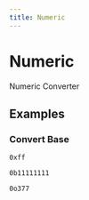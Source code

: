 ```yaml
---
title: Numeric
---
```


# Numeric

Numeric Converter

## Examples

### Convert Base

<pre class="example">
<code>0xff</code>
</pre>

<pre class="example">
<code>0b11111111</code>
</pre>

<pre class="example">
<code>0o377</code>
</pre>
